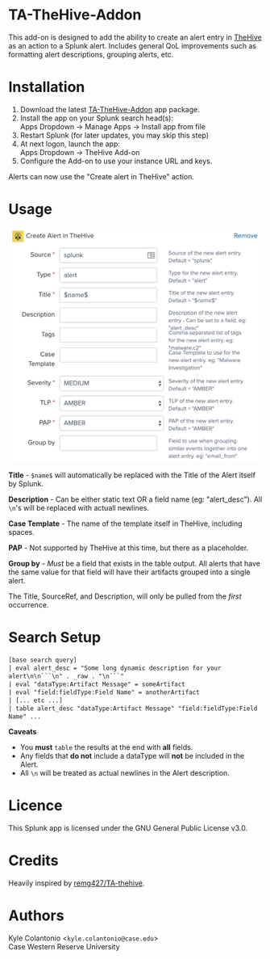 # TA-TheHive-Addon

This add-on is designed to add the ability to create an alert entry in [TheHive](https://thehive-project.org/) as an action to a Splunk alert. Includes general QoL improvements such as formatting alert descriptions, grouping alerts, etc.

# Installation

1. Download the latest [TA-TheHive-Addon](https://github.com/cwru-iso/TA-TheHive-Addon/releases/latest) app package.
2. Install the app on your Splunk search head(s):  
Apps Dropdown -> Manage Apps -> Install app from file
3. Restart Splunk (for later updates, you may skip this step)
4. At next logon, launch the app:  
Apps Dropdown -> TheHive Add-on
5. Configure the Add-on to use your instance URL and keys.

Alerts can now use the "Create alert in TheHive" action.

# Usage

![thehive_create_alert](create_alert.png "Create Alert in TheHive")

**Title** - `$name$` will automatically be replaced with the Title of the Alert itself by Splunk. 

**Description** - Can be either static text OR a field name (eg: "alert_desc"). All `\n`'s will be replaced with actuall newlines.

**Case Template** - The name of the template itself in TheHive, including spaces.

**PAP** - Not supported by TheHive at this time, but there as a placeholder.

**Group by** - _Must_ be a field that exists in the table output. All alerts that have the same value for that field will have their artifacts grouped into a single alert.

The Title, SourceRef, and Description, will only be pulled from the _first_ occurrence.

# Search Setup

```
[base search query]
| eval alert_desc = "Some long dynamic description for your alert\n\n```\n" . _raw . "\n```"
| eval "dataType:Artifact Message" = someArtifact
| eval "field:fieldType:Field Name" = anotherArtifact
| [... etc ...]
| table alert_desc "dataType:Artifact Message" "field:fieldType:Field Name" ...
```

**Caveats**

* You **must** `table` the results at the end with **all** fields.
* Any fields that **do not** include a dataType will **not** be included in the Alert.
* All `\n` will be treated as actual newlines in the Alert description.

# Licence

This Splunk app is licensed under the GNU General Public License v3.0.

# Credits

Heavily inspired by [remg427/TA-thehive](https://github.com/remg427/TA-thehive).

# Authors

Kyle Colantonio <`kyle.colantonio@case.edu`>  
Case Western Reserve University